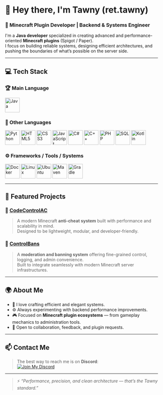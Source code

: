 # 👋 Hey there, I'm Tawny (ret.tawny)

### 🧠 Minecraft Plugin Developer | Backend & Systems Engineer

I'm a **Java developer** specialized in creating advanced and performance-oriented **Minecraft plugins** (Spigot / Paper).  
I focus on building reliable systems, designing efficient architectures, and pushing the boundaries of what’s possible on the server side.

---

## 💻 Tech Stack

### 🏆 Main Language
<p align="left">
  <img src="https://cdn.jsdelivr.net/gh/devicons/devicon/icons/java/java-original.svg" alt="Java" width="48" height="48"/>
</p>

### 🧠 Other Languages
<p align="left">
  <img src="https://cdn.jsdelivr.net/gh/devicons/devicon/icons/python/python-original.svg" alt="Python" width="48" height="48"/>
  <img src="https://cdn.jsdelivr.net/gh/devicons/devicon/icons/html5/html5-original.svg" alt="HTML5" width="48" height="48"/>
  <img src="https://cdn.jsdelivr.net/gh/devicons/devicon/icons/css3/css3-original.svg" alt="CSS3" width="48" height="48"/>
  <img src="https://cdn.jsdelivr.net/gh/devicons/devicon/icons/javascript/javascript-original.svg" alt="JavaScript" width="48" height="48"/>
  <img src="https://cdn.jsdelivr.net/gh/devicons/devicon/icons/csharp/csharp-original.svg" alt="C#" width="48" height="48"/>
  <img src="https://cdn.jsdelivr.net/gh/devicons/devicon/icons/cplusplus/cplusplus-original.svg" alt="C++" width="48" height="48"/>
  <img src="https://cdn.jsdelivr.net/gh/devicons/devicon/icons/php/php-original.svg" alt="PHP" width="48" height="48"/>
  <img src="https://cdn.jsdelivr.net/gh/devicons/devicon/icons/mysql/mysql-original.svg" alt="SQL" width="48" height="48"/>
  <img src="https://cdn.jsdelivr.net/gh/devicons/devicon/icons/kotlin/kotlin-original.svg" alt="Kotlin" width="48" height="48"/>
</p>

### ⚙️ Frameworks / Tools / Systems
<p align="left">
  <img src="https://cdn.jsdelivr.net/gh/devicons/devicon/icons/docker/docker-original.svg" alt="Docker" width="48" height="48"/>
  <img src="https://cdn.jsdelivr.net/gh/devicons/devicon/icons/linux/linux-original.svg" alt="Linux" width="48" height="48"/>
  <img src="https://cdn.jsdelivr.net/gh/devicons/devicon/icons/ubuntu/ubuntu-plain.svg" alt="Ubuntu" width="48" height="48"/>
  <img src="https://cdn.jsdelivr.net/gh/devicons/devicon/icons/maven/maven-original.svg" alt="Maven" width="48" height="48"/>
  <img src="https://cdn.jsdelivr.net/gh/devicons/devicon/icons/gradle/gradle-plain.svg" alt="Gradle" width="48" height="48"/>
</p>

---

## 🧩 Featured Projects

### 🔹 [CodeControlAC](https://github.com/TawnyE/CodeControlAC)
> A modern Minecraft **anti-cheat system** built with performance and scalability in mind.  
> Designed to be lightweight, modular, and developer-friendly.

### 🔹 [ControlBans](https://github.com/TawnyE/ControlBans)
> A **moderation and banning system** offering fine-grained control, logging, and admin convenience.  
> Built to integrate seamlessly with modern Minecraft server infrastructures.

---

## 🌍 About Me
- 🧩 I love crafting efficient and elegant systems.  
- ⚙️ Always experimenting with backend performance improvements.  
- 🎮 Focused on **Minecraft plugin ecosystems** — from gameplay mechanics to administration tools.  
- 💬 Open to collaboration, feedback, and plugin requests.

---

## 📫 Contact Me
> The best way to reach me is on **Discord**:  
> [![Join My Discord](https://img.shields.io/badge/Discord-Join%20Server-5865F2?logo=discord&logoColor=white)](https://discord.gg/xRchyJFkBG)

---

> ⚡ *“Performance, precision, and clean architecture — that’s the Tawny standard.”*
